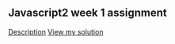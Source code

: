 ## Javascript2 week 1 assignment
[Description](https://github.com/HackYourFuture/JavaScript2/blob/master/Week1/MAKEME.md)
[View my solution](https://hatemkhattab.github.io/hyf-javascript1/week3/)